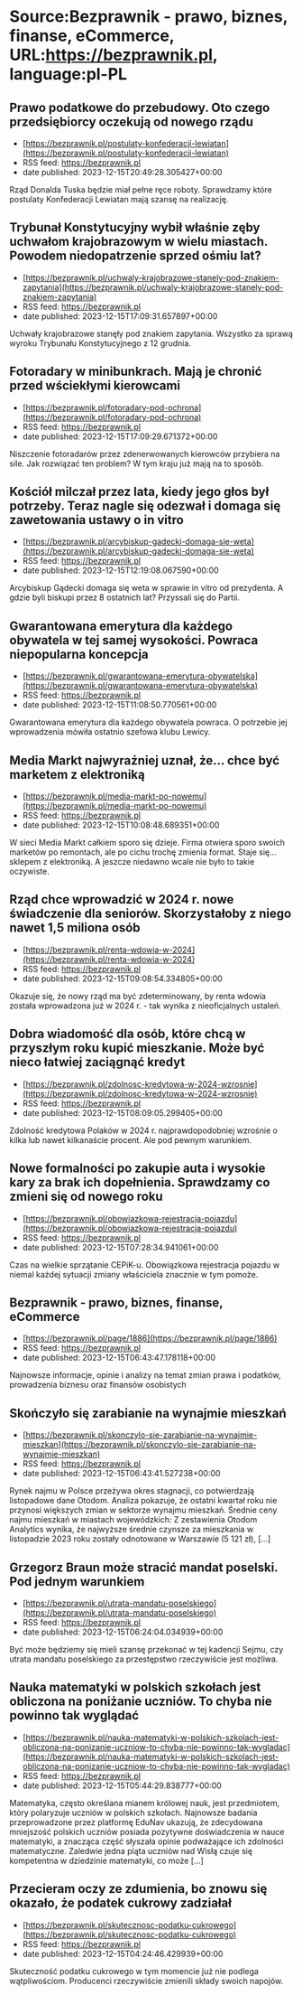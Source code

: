 # Source:Bezprawnik - prawo, biznes, finanse, eCommerce, URL:https://bezprawnik.pl, language:pl-PL

## Prawo podatkowe do przebudowy. Oto czego przedsiębiorcy oczekują od nowego rządu
 - [https://bezprawnik.pl/postulaty-konfederacji-lewiatan](https://bezprawnik.pl/postulaty-konfederacji-lewiatan)
 - RSS feed: https://bezprawnik.pl
 - date published: 2023-12-15T20:49:28.305427+00:00

Rząd Donalda Tuska będzie miał pełne ręce roboty. Sprawdzamy które postulaty Konfederacji Lewiatan mają szansę na realizację.

## Trybunał Konstytucyjny wybił właśnie zęby uchwałom krajobrazowym w wielu miastach. Powodem niedopatrzenie sprzed ośmiu lat?
 - [https://bezprawnik.pl/uchwaly-krajobrazowe-stanely-pod-znakiem-zapytania](https://bezprawnik.pl/uchwaly-krajobrazowe-stanely-pod-znakiem-zapytania)
 - RSS feed: https://bezprawnik.pl
 - date published: 2023-12-15T17:09:31.657897+00:00

Uchwały krajobrazowe stanęły pod znakiem zapytania. Wszystko za sprawą wyroku Trybunału Konstytucyjnego z 12 grudnia.

## Fotoradary w minibunkrach. Mają je chronić przed wściekłymi kierowcami
 - [https://bezprawnik.pl/fotoradary-pod-ochrona](https://bezprawnik.pl/fotoradary-pod-ochrona)
 - RSS feed: https://bezprawnik.pl
 - date published: 2023-12-15T17:09:29.671372+00:00

Niszczenie fotoradarów przez zdenerwowanych kierowców przybiera na sile. Jak rozwiązać ten problem? W tym kraju już mają na to sposób.

## Kościół milczał przez lata, kiedy jego głos był potrzeby. Teraz nagle się odezwał i domaga się zawetowania ustawy o in vitro
 - [https://bezprawnik.pl/arcybiskup-gadecki-domaga-sie-weta](https://bezprawnik.pl/arcybiskup-gadecki-domaga-sie-weta)
 - RSS feed: https://bezprawnik.pl
 - date published: 2023-12-15T12:19:08.067590+00:00

Arcybiskup Gądecki domaga się weta w sprawie in vitro od prezydenta. A gdzie byli biskupi przez 8 ostatnich lat? Przyssali się do Partii.

## Gwarantowana emerytura dla każdego obywatela w tej samej wysokości. Powraca niepopularna koncepcja
 - [https://bezprawnik.pl/gwarantowana-emerytura-obywatelska](https://bezprawnik.pl/gwarantowana-emerytura-obywatelska)
 - RSS feed: https://bezprawnik.pl
 - date published: 2023-12-15T11:08:50.770561+00:00

Gwarantowana emerytura dla każdego obywatela powraca. O potrzebie jej wprowadzenia mówiła ostatnio szefowa klubu Lewicy.

## Media Markt najwyraźniej uznał, że... chce być marketem z elektroniką
 - [https://bezprawnik.pl/media-markt-po-nowemu](https://bezprawnik.pl/media-markt-po-nowemu)
 - RSS feed: https://bezprawnik.pl
 - date published: 2023-12-15T10:08:48.689351+00:00

W sieci Media Markt całkiem sporo się dzieje. Firma otwiera sporo swoich marketów po remontach, ale po cichu trochę zmienia format. Staje się... sklepem z elektroniką. A jeszcze niedawno wcale nie było to takie oczywiste.

## Rząd chce wprowadzić w 2024 r. nowe świadczenie dla seniorów. Skorzystałoby z niego nawet 1,5 miliona osób
 - [https://bezprawnik.pl/renta-wdowia-w-2024](https://bezprawnik.pl/renta-wdowia-w-2024)
 - RSS feed: https://bezprawnik.pl
 - date published: 2023-12-15T09:08:54.334805+00:00

Okazuje się, że nowy rząd ma być zdeterminowany, by renta wdowia została wprowadzona już w 2024 r. - tak wynika z nieoficjalnych ustaleń.

## Dobra wiadomość dla osób, które chcą w przyszłym roku kupić mieszkanie. Może być nieco łatwiej zaciągnąć kredyt
 - [https://bezprawnik.pl/zdolnosc-kredytowa-w-2024-wzrosnie](https://bezprawnik.pl/zdolnosc-kredytowa-w-2024-wzrosnie)
 - RSS feed: https://bezprawnik.pl
 - date published: 2023-12-15T08:09:05.299405+00:00

Zdolność kredytowa Polaków w 2024 r. najprawdopodobniej wzrośnie o kilka lub nawet kilkanaście procent. Ale pod pewnym warunkiem.

## Nowe formalności po zakupie auta i wysokie kary za brak ich dopełnienia. Sprawdzamy co zmieni się od nowego roku
 - [https://bezprawnik.pl/obowiazkowa-rejestracja-pojazdu](https://bezprawnik.pl/obowiazkowa-rejestracja-pojazdu)
 - RSS feed: https://bezprawnik.pl
 - date published: 2023-12-15T07:28:34.941061+00:00

Czas na wielkie sprzątanie CEPiK-u. Obowiązkowa rejestracja pojazdu w niemal każdej sytuacji zmiany właściciela znacznie w tym pomoże.

## Bezprawnik - prawo, biznes, finanse, eCommerce
 - [https://bezprawnik.pl/page/1886](https://bezprawnik.pl/page/1886)
 - RSS feed: https://bezprawnik.pl
 - date published: 2023-12-15T06:43:47.178118+00:00

Najnowsze informacje, opinie i analizy na temat zmian prawa i podatków, prowadzenia biznesu oraz finansów osobistych

## Skończyło się zarabianie na wynajmie mieszkań
 - [https://bezprawnik.pl/skonczylo-sie-zarabianie-na-wynajmie-mieszkan](https://bezprawnik.pl/skonczylo-sie-zarabianie-na-wynajmie-mieszkan)
 - RSS feed: https://bezprawnik.pl
 - date published: 2023-12-15T06:43:41.527238+00:00

Rynek najmu w Polsce przeżywa okres stagnacji, co potwierdzają listopadowe dane Otodom. Analiza pokazuje, że ostatni kwartał roku nie przynosi większych zmian w sektorze wynajmu mieszkań. Średnie ceny najmu mieszkań w miastach wojewódzkich: Z zestawienia Otodom Analytics wynika, że najwyższe średnie czynsze za mieszkania w listopadzie 2023 roku zostały odnotowane w Warszawie (5 121 zł), […]

## Grzegorz Braun może stracić mandat poselski. Pod jednym warunkiem
 - [https://bezprawnik.pl/utrata-mandatu-poselskiego](https://bezprawnik.pl/utrata-mandatu-poselskiego)
 - RSS feed: https://bezprawnik.pl
 - date published: 2023-12-15T06:24:04.034939+00:00

Być może będziemy się mieli szansę przekonać w tej kadencji Sejmu, czy utrata mandatu poselskiego za przestępstwo rzeczywiście jest możliwa.

## Nauka matematyki w polskich szkołach jest obliczona na poniżanie uczniów. To chyba nie powinno tak wyglądać
 - [https://bezprawnik.pl/nauka-matematyki-w-polskich-szkolach-jest-obliczona-na-ponizanie-uczniow-to-chyba-nie-powinno-tak-wygladac](https://bezprawnik.pl/nauka-matematyki-w-polskich-szkolach-jest-obliczona-na-ponizanie-uczniow-to-chyba-nie-powinno-tak-wygladac)
 - RSS feed: https://bezprawnik.pl
 - date published: 2023-12-15T05:44:29.838777+00:00

Matematyka, często określana mianem królowej nauk, jest przedmiotem, który polaryzuje uczniów w polskich szkołach. Najnowsze badania przeprowadzone przez platformę EduNav ukazują, że zdecydowana mniejszość polskich uczniów posiada pozytywne doświadczenia w nauce matematyki, a znacząca część słyszała opinie podważające ich zdolności matematyczne. Zaledwie jedna piąta uczniów nad Wisłą czuje się kompetentna w dziedzinie matematyki, co może […]

## Przecieram oczy ze zdumienia, bo znowu się okazało, że podatek cukrowy zadziałał
 - [https://bezprawnik.pl/skutecznosc-podatku-cukrowego](https://bezprawnik.pl/skutecznosc-podatku-cukrowego)
 - RSS feed: https://bezprawnik.pl
 - date published: 2023-12-15T04:24:46.429939+00:00

Skuteczność podatku cukrowego w tym momencie już nie podlega wątpliwościom. Producenci rzeczywiście zmienili składy swoich napojów.

